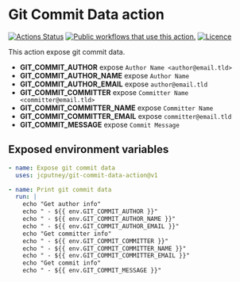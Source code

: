 # Git Commit Data action

[![Actions Status][1]][2]
[![Public workflows that use this action.][3]][4]
[![Licence][5]][6]

This action expose git commit data.

- **GIT_COMMIT_AUTHOR** expose `Author Name <author@email.tld>`
- **GIT_COMMIT_AUTHOR_NAME** expose `Author Name`
- **GIT_COMMIT_AUTHOR_EMAIL** expose `author@email.tld`
- **GIT_COMMIT_COMMITTER** expose `Committer Name <committer@email.tld>`
- **GIT_COMMIT_COMMITTER_NAME** expose `Committer Name`
- **GIT_COMMIT_COMMITTER_EMAIL** expose `committer@email.tld`
- **GIT_COMMIT_MESSAGE** expose `Commit Message`

## Exposed environment variables

```yaml
- name: Expose git commit data
  uses: jcputney/git-commit-data-action@v1

- name: Print git commit data
  run: |
    echo "Get author info"
    echo " - ${{ env.GIT_COMMIT_AUTHOR }}"
    echo " - ${{ env.GIT_COMMIT_AUTHOR_NAME }}"
    echo " - ${{ env.GIT_COMMIT_AUTHOR_EMAIL }}"
    echo "Get committer info"
    echo " - ${{ env.GIT_COMMIT_COMMITTER }}"
    echo " - ${{ env.GIT_COMMIT_COMMITTER_NAME }}"
    echo " - ${{ env.GIT_COMMIT_COMMITTER_EMAIL }}"
    echo "Get commit info"
    echo " - ${{ env.GIT_COMMIT_MESSAGE }}"
```

[1]: https://github.com/jcputney/git-commit-data-action/workflows/Build/badge.svg
[2]: https://github.com/jcputney/git-commit-data-action/actions
[3]: https://img.shields.io/endpoint?url=https%3A%2F%2Fapi-git-master.endbug.vercel.app%2Fapi%2Fgithub-actions%2Fused-by%3Faction%3Djcputney%2Fgit-commit-data-action%26badge%3Dtrue
[4]: https://github.com/search?o=desc&q=jcputney/git-commit-data-action+path%3A.github%2Fworkflows+language%3AYAML&s=&type=Code
[5]: https://img.shields.io/github/license/jcputney/git-commit-data-action
[6]: https://github.com/jcputney/git-commit-data-action/blob/v1.x/LICENSE
